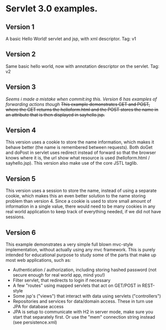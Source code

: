 # Servlet 3.0 examples.

## Version 1 
A basic Hello World! servlet and jsp, with xml descriptor. Tag: v1

## Version 2
Same basic hello world, now with annotation descriptor on the servlet. Tag: v2

## Version 3
*Seems i made a mistake when commit:ing this. Version 6 has examples of forwarding actions though*
~~This example demonstrates GET and POST, where the GET returns the helloform.html and the POST stores the name in an attribute that is then displayed in sayhello.jsp.~~

## Version 4
This version uses a cookie to store the name information, which makes it behave better (the name is remembered between requests). Both doGet and doPost in servlet uses redirect instead of forward so that the browser knows where it is, the url show what resource is used (helloform.html / sayhello.jsp). This version also make use of the core JSTL taglib.

## Version 5
This version uses a session to store the name, instead of using a separate cookie, which makes this an even better solution to the name storing problem than version 4. Since a cookie is used to store small amount of information in a single value, there would need to be many cookies in any real world application to keep track of everything needed, if we did not have sessions. 

## Version 6
This example demonstrates a very simple full blown mvc-style implementation, without actually using any mvc framework. This is purely intended for educational purpose to study some of the parts that make up most web applications, such as:
- Authentication / authorization, including storing hashed password (not secure enough for real world app, mind you!)
- Filter servlet, that redirects to login if necessary
- A few "routes" using mapped servlets that act on GET/POST in REST-style
- Some jsp's ("views") that interact with data using servlets ("controllers")
- Repositories and services for data/domain access. These in turn use JPA for database access
- JPA is setup to communicate with H2 in server mode, make sure you start that separately first. Or use the "mem" connection string instead (see persistence.xml)
